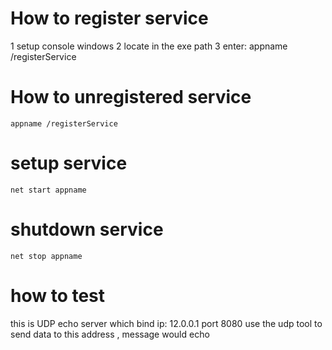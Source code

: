 # How to register service 
1 setup console windows
2 locate in the exe path
3 enter: appname /registerService

# How to unregistered service 
```
appname /registerService
```

# setup service
```
net start appname

```

# shutdown service
```
net stop appname
```

# how to test 
this is UDP echo server which bind  ip: 12.0.0.1 port 8080
use the udp tool to send data to this address , message would echo 